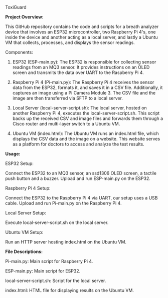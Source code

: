 ToxiGuard

**Project Overview:**

This GitHub repository contains the code and scripts for a breath analyzer device that involves an ESP32 microcontroller, two Raspberry Pi 4's, one inside the device and another acting as a local server, and lastly a Ubuntu VM that collects, processes, and displays the sensor readings.

Components:
1. ESP32 (ESP-main.py):
The ESP32 is responsible for collecting sensor readings from an MQ3 sensor. It provides instructions on an OLED screen and transmits the data over UART to the Raspberry Pi 4.

2. Raspberry Pi 4 (Pi-main.py):
The Raspberry Pi 4 receives the sensor data from the ESP32, formats it, and saves it in a CSV file. Additionally, it captures an image using a Pi Camera Module 3. The CSV file and the image are then transferred via SFTP to a local server.

3. Local Server (local-server-script.sh):
The local server, hosted on another Raspberry Pi 4, executes the local-server-script.sh. This script backs up the received CSV and image files and forwards them through a Cisco router and multi-layer switch to a Ubuntu VM.

4. Ubuntu VM (index.html):
The Ubuntu VM runs an index.html file, which displays the CSV data and the image on a website. This website serves as a platform for doctors to access and analyze the test results.


**Usage:**

ESP32 Setup:

Connect the ESP32 to an MQ3 sensor, an ssd1306 OLED screen, a tactile push button and a buzzer.
Upload and run ESP-main.py on the ESP32.

Raspberry Pi 4 Setup:

Connect the ESP32 to the Raspberry Pi 4 via UART, our setup uses a USB cable.
Upload and run Pi-main.py on the Raspberry Pi 4.

Local Server Setup:

Execute local-server-script.sh on the local server.

Ubuntu VM Setup:

Run an HTTP server hosting index.html on the Ubuntu VM.


**File Descriptions:**

Pi-main.py: Main script for Raspberry Pi 4.

ESP-main.py: Main script for ESP32.

local-server-script.sh: Script for the local server.

index.html: HTML file for displaying results on the Ubuntu VM.
